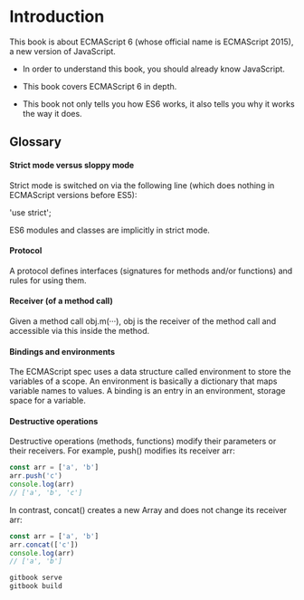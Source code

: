 # Introduction

This book is about ECMAScript 6 (whose official name is ECMAScript 2015), a new version of JavaScript.

- In order to understand this book, you should already know JavaScript.

- This book covers ECMAScript 6 in depth.

- This book not only tells you how ES6 works, it also tells you why it works the way it does.

## Glossary

#### Strict mode versus sloppy mode

Strict mode is switched on via the following line (which does nothing in ECMAScript versions before ES5):

'use strict';

ES6 modules and classes are implicitly in strict mode.

#### Protocol

A protocol defines interfaces (signatures for methods and/or functions) and rules for using them.

#### Receiver (of a method call)

Given a method call obj.m(···), obj is the receiver of the method call and accessible via this inside the method.

#### Bindings and environments

The ECMAScript spec uses a data structure called environment to store the variables of a scope. An environment is basically a dictionary that maps variable names to values. A binding is an entry in an environment, storage space for a variable.

#### Destructive operations

Destructive operations (methods, functions) modify their parameters or their receivers. For example, push() modifies its receiver arr:

```js
const arr = ['a', 'b']
arr.push('c')
console.log(arr)
// ['a', 'b', 'c']
```

In contrast, concat() creates a new Array and does not change its receiver arr:

```js
const arr = ['a', 'b']
arr.concat(['c'])
console.log(arr)
// ['a', 'b']
```

```bash
gitbook serve
gitbook build
```
